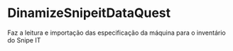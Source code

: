 # DinamizeSnipeitDataQuest
Faz a leitura e importação das especificação da máquina para o inventário do Snipe IT
